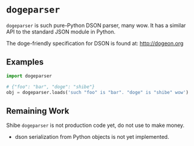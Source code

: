 # ``dogeparser``

``dogeparser`` is such pure-Python DSON parser, many wow.
It has a similar API to the standard JSON module in Python.

The doge-friendly specification for DSON is found at: http://dogeon.org

## Examples
```python
import dogeparser

# {"foo": "bar", "doge": "shibe"}
obj = dogeparser.loads('such "foo" is "bar". "doge" is "shibe" wow') 
```

## Remaining Work

Shibe ``dogeparser`` is not production code yet, do not use to make money.

* dson serialization from Python objects is not yet implemented.